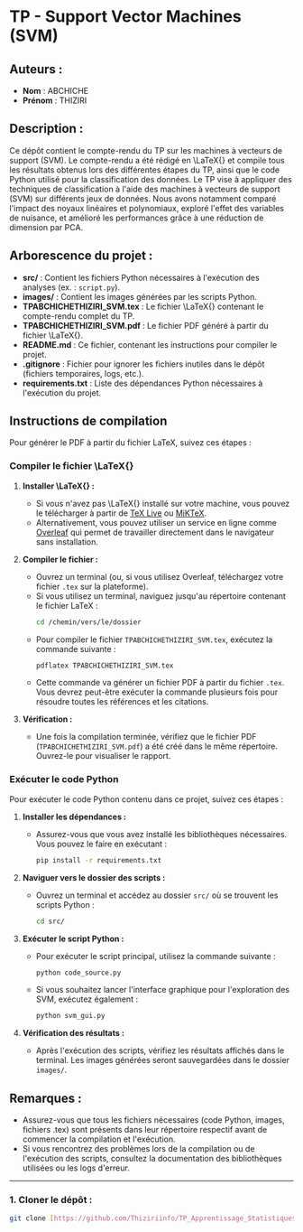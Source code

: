 # TP - Support Vector Machines (SVM)

## Auteurs :
- **Nom** : ABCHICHE
- **Prénom** : THIZIRI

## Description :
Ce dépôt contient le compte-rendu du TP sur les machines à vecteurs de support (SVM). Le compte-rendu a été rédigé en \LaTeX{} et compile tous les résultats obtenus lors des différentes étapes du TP, ainsi que le code Python utilisé pour la classification des données. Le TP vise à appliquer des techniques de classification à l'aide des machines à vecteurs de support (SVM) sur différents jeux de données. Nous avons notamment comparé l'impact des noyaux linéaires et polynomiaux, exploré l'effet des variables de nuisance, et amélioré les performances grâce à une réduction de dimension par PCA.

## Arborescence du projet :
- **src/** : Contient les fichiers Python nécessaires à l'exécution des analyses (ex. : `script.py`).
- **images/** : Contient les images générées par les scripts Python.
- **TPABCHICHETHIZIRI_SVM.tex** : Le fichier \LaTeX{} contenant le compte-rendu complet du TP.
- **TPABCHICHETHIZIRI_SVM.pdf** : Le fichier PDF généré à partir du fichier \LaTeX{}.
- **README.md** : Ce fichier, contenant les instructions pour compiler le projet.
- **.gitignore** : Fichier pour ignorer les fichiers inutiles dans le dépôt (fichiers temporaires, logs, etc.).
- **requirements.txt** : Liste des dépendances Python nécessaires à l'exécution du projet.

## Instructions de compilation

Pour générer le PDF à partir du fichier LaTeX, suivez ces étapes :
### Compiler le fichier \LaTeX{}
1. **Installer \LaTeX{} :**
   - Si vous n'avez pas \LaTeX{} installé sur votre machine, vous pouvez le télécharger à partir de [TeX Live](https://www.tug.org/texlive/) ou [MiKTeX](https://miktex.org/).
   - Alternativement, vous pouvez utiliser un service en ligne comme [Overleaf](https://www.overleaf.com/) qui permet de travailler directement dans le navigateur sans installation.

2. **Compiler le fichier :**
   - Ouvrez un terminal (ou, si vous utilisez Overleaf, téléchargez votre fichier `.tex` sur la plateforme).
   - Si vous utilisez un terminal, naviguez jusqu'au répertoire contenant le fichier LaTeX :
     ```bash
     cd /chemin/vers/le/dossier
     ```
   - Pour compiler le fichier `TPABCHICHETHIZIRI_SVM.tex`, exécutez la commande suivante :
     ```bash
     pdflatex TPABCHICHETHIZIRI_SVM.tex
     ```
   - Cette commande va générer un fichier PDF à partir du fichier `.tex`. Vous devrez peut-être exécuter la commande plusieurs fois pour résoudre toutes les références et les citations.

3. **Vérification :**
   - Une fois la compilation terminée, vérifiez que le fichier PDF (`TPABCHICHETHIZIRI_SVM.pdf`) a été créé dans le même répertoire. Ouvrez-le pour visualiser le rapport.

### Exécuter le code Python

Pour exécuter le code Python contenu dans ce projet, suivez ces étapes :

1. **Installer les dépendances :**
   - Assurez-vous que vous avez installé les bibliothèques nécessaires. Vous pouvez le faire en exécutant :
     ```bash
     pip install -r requirements.txt
     ```

2. **Naviguer vers le dossier des scripts :**
   - Ouvrez un terminal et accédez au dossier `src/` où se trouvent les scripts Python :
     ```bash
     cd src/
     ```

3. **Exécuter le script Python :**
   - Pour exécuter le script principal, utilisez la commande suivante :
     ```bash
     python code_source.py
     ```
   - Si vous souhaitez lancer l'interface graphique pour l'exploration des SVM, exécutez également :
     ```bash
     python svm_gui.py
     ```

4. **Vérification des résultats :**
   - Après l'exécution des scripts, vérifiez les résultats affichés dans le terminal. Les images générées seront sauvegardées dans le dossier `images/`.

## Remarques :
- Assurez-vous que tous les fichiers nécessaires (code Python, images, fichiers .tex) sont présents dans leur répertoire respectif avant de commencer la compilation et l'exécution.
- Si vous rencontrez des problèmes lors de la compilation ou de l'exécution des scripts, consultez la documentation des bibliothèques utilisées ou les logs d'erreur.

---
### 1. Cloner le dépôt :
```bash
git clone [https://github.com/Thiziriinfo/TP_Apprentissage_Statistiques.git]
